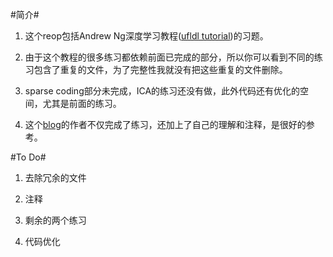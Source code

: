 #简介#

1. 这个reop包括Andrew Ng深度学习教程([ufldl tutorial][1])的习题。

2. 由于这个教程的很多练习都依赖前面已完成的部分，所以你可以看到不同的练习包含了重复的文件，为了完整性我就没有把这些重复的文件删除。

3. sparse coding部分未完成，ICA的练习还没有做，此外代码还有优化的空间，尤其是前面的练习。

4. 这个[blog][2]的作者不仅完成了练习，还加上了自己的理解和注释，是很好的参考。

#To Do#

1. 去除冗余的文件

2. 注释

3. 剩余的两个练习

4. 代码优化

[1]: http://ufldl.stanford.edu/wiki/index.php/UFLDL_Tutorial
[2]: http://www.cnblogs.com/tornadomeet/category/361811.html

